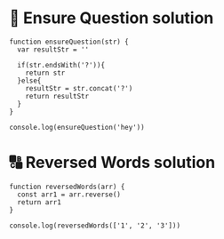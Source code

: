 # 🤔 Ensure Question solution

```
function ensureQuestion(str) {
  var resultStr = ''

  if(str.endsWith('?')){
    return str
  }else{
    resultStr = str.concat('?')
    return resultStr
  }
}

console.log(ensureQuestion('hey'))
```

# 🔠 Reversed Words solution

```
function reversedWords(arr) {
  const arr1 = arr.reverse()
  return arr1
}

console.log(reversedWords(['1', '2', '3']))
```